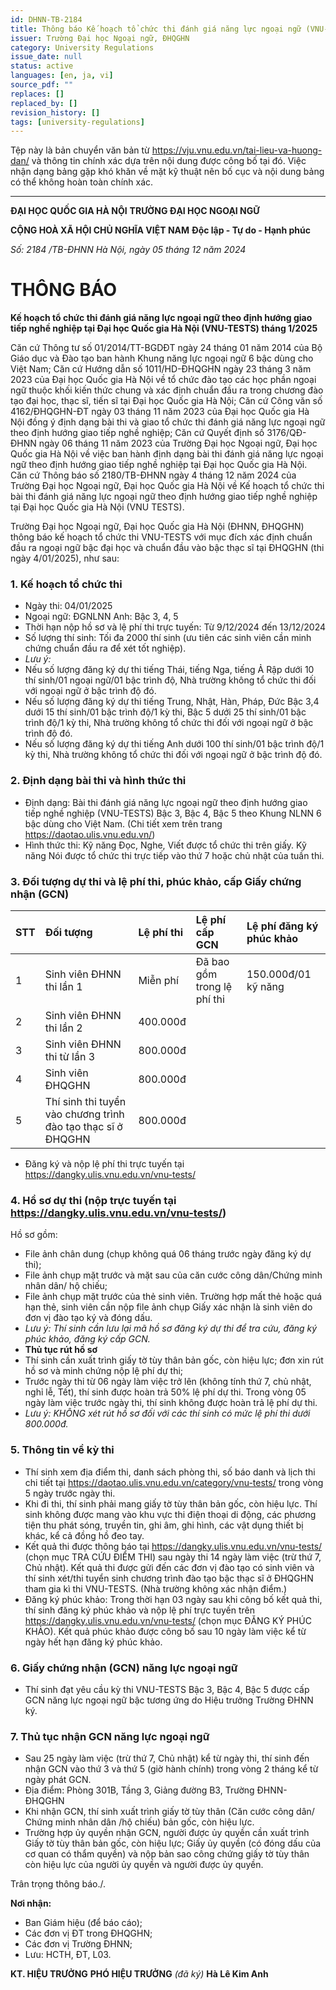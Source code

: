 ```yaml
---
id: DHNN-TB-2184
title: Thông báo Kế hoạch tổ chức thi đánh giá năng lực ngoại ngữ (VNU-TESTS)
issuer: Trường Đại học Ngoại ngữ, ĐHQGHN
category: University Regulations
issue_date: null
status: active
languages: [en, ja, vi]
source_pdf: ""
replaces: []
replaced_by: []
revision_history: []
tags: [university-regulations]
---
```

Tệp này là bản chuyển văn bản từ https://vju.vnu.edu.vn/tai-lieu-va-huong-dan/ và thông tin chính xác dựa trên nội dung được công bố tại đó.
Việc nhận dạng bảng gặp khó khăn về mặt kỹ thuật nên bố cục và nội dung bảng có thể không hoàn toàn chính xác.

---

**ĐẠI HỌC QUỐC GIA HÀ NỘI**
**TRƯỜNG ĐẠI HỌC NGOẠI NGỮ**

**CỘNG HOÀ XÃ HỘI CHỦ NGHĨA VIỆT NAM**
**Độc lập - Tự do - Hạnh phúc**

*Số: 2184 /TB-ĐHNN*
*Hà Nội, ngày 05 tháng 12 năm 2024*

# THÔNG BÁO
**Kế hoạch tổ chức thi đánh giá năng lực ngoại ngữ theo định hướng giao tiếp nghề nghiệp tại Đại học Quốc gia Hà Nội (VNU-TESTS) tháng 1/2025**

Căn cứ Thông tư số 01/2014/TT-BGDĐT ngày 24 tháng 01 năm 2014 của Bộ Giáo dục và Đào tạo ban hành Khung năng lực ngoại ngữ 6 bậc dùng cho Việt Nam;
Căn cứ Hướng dẫn số 1011/HD-ĐHQGHN ngày 23 tháng 3 năm 2023 của Đại học Quốc gia Hà Nội về tổ chức đào tạo các học phần ngoại ngữ thuộc khối kiến thức chung và xác định chuẩn đầu ra trong chương đào tạo đại học, thạc sĩ, tiến sĩ tại Đại học Quốc gia Hà Nội;
Căn cứ Công văn số 4162/ĐHQGHN-ĐT ngày 03 tháng 11 năm 2023 của Đại học Quốc gia Hà Nội đồng ý định dạng bài thi và giao tổ chức thi đánh giá năng lực ngoại ngữ theo định hướng giao tiếp nghề nghiệp;
Căn cứ Quyết định số 3176/QĐ-ĐHNN ngày 06 tháng 11 năm 2023 của Trường Đại học Ngoại ngữ, Đại học Quốc gia Hà Nội về việc ban hành định dạng bài thi đánh giá năng lực ngoại ngữ theo định hướng giao tiếp nghề nghiệp tại Đại học Quốc gia Hà Nội.
Căn cứ Thông báo số 2180/TB-ĐHNN ngày 4 tháng 12 năm 2024 của Trường Đại học Ngoại ngữ, Đại học Quốc gia Hà Nội về Kế hoạch tổ chức thi bài thi đánh giá năng lực ngoại ngữ theo định hướng giao tiếp nghề nghiệp tại Đại học Quốc gia Hà Nội (VNU TESTS).

Trường Đại học Ngoại ngữ, Đại học Quốc gia Hà Nội (ĐHNN, ĐHQGHN) thông báo kế hoạch tổ chức thi VNU-TESTS với mục đích xác định chuẩn đầu ra ngoại ngữ bậc đại học và chuẩn đầu vào bậc thạc sĩ tại ĐHQGHN (thi ngày 4/01/2025), như sau:

### 1. Kế hoạch tổ chức thi
- Ngày thi: 04/01/2025
- Ngoại ngữ:
ĐGNLNN Anh: Bậc 3, 4, 5
- Thời hạn nộp hồ sơ và lệ phí thi trực tuyến: Từ 9/12/2024 đến 13/12/2024
- Số lượng thí sinh: Tối đa 2000 thí sinh (ưu tiên các sinh viên cần minh chứng chuẩn đầu ra để xét tốt nghiệp).
- *Lưu ý:*
- Nếu số lượng đăng ký dự thi tiếng Thái, tiếng Nga, tiếng Ả Rập dưới 10 thí sinh/01 ngoại ngữ/01 bậc trình độ, Nhà trường không tổ chức thi đối với ngoại ngữ ở bậc trình độ đó.
- Nếu số lượng đăng ký dự thi tiếng Trung, Nhật, Hàn, Pháp, Đức Bậc 3,4 dưới 15 thí sinh/01 bậc trình độ/1 kỳ thi, Bậc 5 dưới 25 thí sinh/01 bậc trình độ/1 kỳ thi, Nhà trường không tổ chức thi đối với ngoại ngữ ở bậc trình độ đó.
- Nếu số lượng đăng ký dự thi tiếng Anh dưới 100 thí sinh/01 bậc trình độ/1 kỳ thi, Nhà trường không tổ chức thi đối với ngoại ngữ ở bậc trình độ đó.

### 2. Định dạng bài thi và hình thức thi
- Định dạng: Bài thi đánh giá năng lực ngoại ngữ theo định hướng giao tiếp nghề nghiệp (VNU-TESTS) Bậc 3, Bậc 4, Bậc 5 theo Khung NLNN 6 bậc dùng cho Việt Nam. (Chi tiết xem trên trang https://daotao.ulis.vnu.edu.vn/)
- Hình thức thi: Kỹ năng Đọc, Nghe, Viết được tổ chức thi trên giấy. Kỹ năng Nói được tổ chức thi trực tiếp vào thứ 7 hoặc chủ nhật của tuần thi.

### 3. Đối tượng dự thi và lệ phí thi, phúc khảo, cấp Giấy chứng nhận (GCN)

| STT | Đối tượng | Lệ phí thi | Lệ phí cấp GCN | Lệ phí đăng ký phúc khảo |
| :-- | :--- | :--- | :--- | :--- |
| 1 | Sinh viên ĐHNN thi lần 1 | Miễn phí | Đã bao gồm trong lệ phí thi | 150.000đ/01 kỹ năng |
| 2 | Sinh viên ĐHNN thi lần 2 | 400.000đ | | |
| 3 | Sinh viên ĐHNN thi từ lần 3 | 800.000đ | | |
| 4 | Sinh viên ĐHQGHN | 800.000đ | | |
| 5 | Thí sinh thi tuyển vào chương trình đào tạo thạc sĩ ở ĐHQGHN | 800.000đ | | |

- Đăng ký và nộp lệ phí thi trực tuyến tại https://dangky.ulis.vnu.edu.vn/vnu-tests/

### 4. Hồ sơ dự thi (nộp trực tuyến tại https://dangky.ulis.vnu.edu.vn/vnu-tests/)
Hồ sơ gồm:
- File ảnh chân dung (chụp không quá 06 tháng trước ngày đăng ký dự thi);
- File ảnh chụp mặt trước và mặt sau của căn cước công dân/Chứng minh nhân dân/ hộ chiếu;
- File ảnh chụp mặt trước của thẻ sinh viên. Trường hợp mất thẻ hoặc quá hạn thẻ, sinh viên cần nộp file ảnh chụp Giấy xác nhận là sinh viên do đơn vị đào tạo ký và đóng dấu.
- *Lưu ý: Thí sinh cần lưu lại mã hồ sơ đăng ký dự thi để tra cứu, đăng ký phúc khảo, đăng ký cấp GCN.*
- **Thủ tục rút hồ sơ**
- Thí sinh cần xuất trình giấy tờ tùy thân bản gốc, còn hiệu lực; đơn xin rút hồ sơ và minh chứng nộp lệ phí dự thi;
- Trước ngày thi từ 06 ngày làm việc trở lên (không tính thứ 7, chủ nhật, nghỉ lễ, Tết), thí sinh được hoàn trả 50% lệ phí dự thi. Trong vòng 05 ngày làm việc trước ngày thi, thí sinh không được hoàn trả lệ phí dự thi.
- *Lưu ý: KHÔNG xét rút hồ sơ đối với các thí sinh có mức lệ phí thi dưới 800.000đ.*

### 5. Thông tin về kỳ thi
- Thí sinh xem địa điểm thi, danh sách phòng thi, số báo danh và lịch thi chi tiết tại https://daotao.ulis.vnu.edu.vn/category/vnu-tests/ trong vòng 5 ngày trước ngày thi.
- Khi đi thi, thí sinh phải mang giấy tờ tùy thân bản gốc, còn hiệu lực. Thí sinh không được mang vào khu vực thi điện thoại di động, các phương tiện thu phát sóng, truyền tin, ghi âm, ghi hình, các vật dụng thiết bị khác, kể cả đồng hồ đeo tay.
- Kết quả thi được thông báo tại https://dangky.ulis.vnu.edu.vn/vnu-tests/ (chọn mục TRA CỨU ĐIỂM THI) sau ngày thi 14 ngày làm việc (trừ thứ 7, Chủ nhật). Kết quả thi được gửi đến các đơn vị đào tạo có sinh viên và thí sinh xét/thi tuyển sinh chương trình đào tạo bậc thạc sĩ ở ĐHQGHN tham gia kì thi VNU-TESTS. (Nhà trường không xác nhận điểm.)
- Đăng ký phúc khảo: Trong thời hạn 03 ngày sau khi công bố kết quả thi, thí sinh đăng ký phúc khảo và nộp lệ phí trực tuyến trên https://dangky.ulis.vnu.edu.vn/vnu-tests/ (chọn mục ĐĂNG KÝ PHÚC KHẢO). Kết quả phúc khảo được công bố sau 10 ngày làm việc kể từ ngày hết hạn đăng ký phúc khảo.

### 6. Giấy chứng nhận (GCN) năng lực ngoại ngữ
- Thí sinh đạt yêu cầu kỳ thi VNU-TESTS Bậc 3, Bậc 4, Bậc 5 được cấp GCN năng lực ngoại ngữ bậc tương ứng do Hiệu trưởng Trường ĐHNN ký.

### 7. Thủ tục nhận GCN năng lực ngoại ngữ
- Sau 25 ngày làm việc (trừ thứ 7, Chủ nhật) kể từ ngày thi, thí sinh đến nhận GCN vào thứ 3 và thứ 5 (giờ hành chính) trong vòng 2 tháng kể từ ngày phát GCN.
- Địa điểm: Phòng 301B, Tầng 3, Giảng đường B3, Trường ĐHNN-ĐHQGHN
- Khi nhận GCN, thí sinh xuất trình giấy tờ tùy thân (Căn cước công dân/ Chứng minh nhân dân /hộ chiếu) bản gốc, còn hiệu lực.
- Trường hợp ủy quyền nhận GCN, người được ủy quyền cần xuất trình Giấy tờ tùy thân bản gốc, còn hiệu lực; Giấy ủy quyền (có đóng dấu của cơ quan có thẩm quyền) và nộp bản sao công chứng giấy tờ tùy thân còn hiệu lực của người ủy quyền và người được ủy quyền.

Trân trọng thông báo./.

**Nơi nhận:**
- Ban Giám hiệu (để báo cáo);
- Các đơn vị ĐT trong ĐHQGHN;
- Các đơn vị Trường ĐHNN;
- Lưu: HCTH, ĐT, L03.

**KT. HIỆU TRƯỞNG**
**PHÓ HIỆU TRƯỞNG**
*(đã ký)*
**Hà Lê Kim Anh**